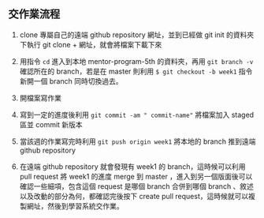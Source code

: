 ## 交作業流程
1. clone 專屬自己的遠端 github repository 網址，並到已經做 git init 的資料夾下執行 git clone + 網址，就會將檔案下載下來

2. 用指令 `cd` 進入到本地 mentor-program-5th 的資料夾，再用 `git branch -v` 確認所在的 branch，若是在 master 則利用 `$ git checkout -b week1` 指令新開一個 branch 同時切換過去。

3. 開檔案寫作業

4. 寫到一定的進度後利用 `git commit -am " commit-name"`  將檔案加入 staged 區並 commit 新版本

5. 當該週的作業寫完時利用 `git push origin week1` 將本地的 branch 推到遠端 github repository

6. 在遠端 github repository 就會發現有 week1 的 branch，這時候可以利用 pull request 將 week1 的進度 merge 到 master ，進入到另一個版面後可以確認一些細項，包含這個 request 是哪個 branch 合併到哪個 branch 、敘述以及改動的部分為何，都確認完後按下 create pull request，這時候就可以複製網址，然後到學習系統交作業。
 
